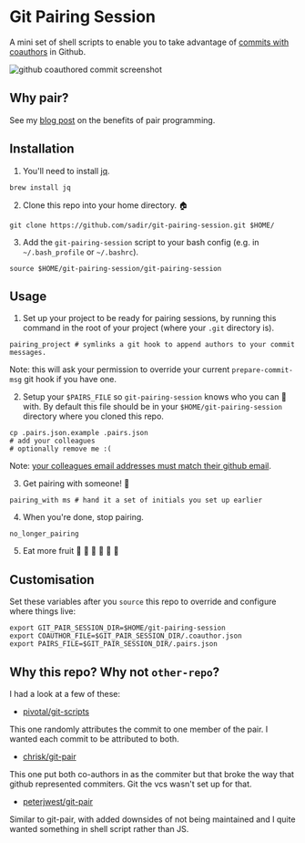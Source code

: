 # Git Pairing Session

A mini set of shell scripts to enable you to take advantage of [commits with coauthors](https://github.com/blog/2496-commit-together-with-co-authors) in Github.

![github coauthored commit screenshot](https://i.imgur.com/2Yu1IdT.png)
## Why pair?

See my [blog post](https://tech.nested.com/) on the benefits of pair programming.

## Installation

1. You'll need to install [jq](https://stedolan.github.io/jq/).

```
brew install jq
```

2. Clone this repo into your home directory. :house:

```
git clone https://github.com/sadir/git-pairing-session.git $HOME/
```

3. Add the `git-pairing-session` script to your bash config (e.g. in `~/.bash_profile` or `~/.bashrc`).

```
source $HOME/git-pairing-session/git-pairing-session
```

## Usage

1. Set up your project to be ready for pairing sessions, by running this command in the root of your project (where your `.git` directory is).

```
pairing_project # symlinks a git hook to append authors to your commit messages.
```

Note: this will ask your permission to override your current `prepare-commit-msg` git hook if you have one.

2. Setup your `$PAIRS_FILE` so `git-pairing-session` knows who you can :pear: with. By default this file should be in your `$HOME/git-pairing-session` directory where you cloned this repo.

```
cp .pairs.json.example .pairs.json
# add your colleagues
# optionally remove me :(
```

Note: [your colleagues email addresses must match their github email](https://help.github.com/articles/creating-a-commit-with-multiple-authors/).

3. Get pairing with someone! :muscle:

```
pairing_with ms # hand it a set of initials you set up earlier
```

4. When you're done, stop pairing.

```
no_longer_pairing
```

5. Eat more fruit :pear: :grapes: :tangerine: :green_apple: :banana: :cherries:

## Customisation

Set these variables after you `source` this repo to override and configure where things live:

```
export GIT_PAIR_SESSION_DIR=$HOME/git-pairing-session
export COAUTHOR_FILE=$GIT_PAIR_SESSION_DIR/.coauthor.json
export PAIRS_FILE=$GIT_PAIR_SESSION_DIR/.pairs.json
```

## Why this repo? Why not `other-repo`?

I had a look at a few of these:

* [pivotal/git-scripts](https://github.com/pivotal/git_scripts)

This one randomly attributes the commit to one member of the pair. I wanted each commit to be attributed to both.

* [chrisk/git-pair](https://github.com/chrisk/git-pair)

This one put both co-authors in as the commiter but that broke the way that github represented commiters. Git the vcs wasn't set up for that.

* [peterjwest/git-pair](https://github.com/peterjwest/git-pair)

Similar to git-pair, with added downsides of not being maintained and I quite wanted something in shell script rather than JS.
